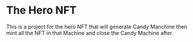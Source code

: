 # The Hero NFT
This is a project for the hero NFT that will generate Candy Manchine then mint all the NFT in that Machine and close the Candy Machine after.
